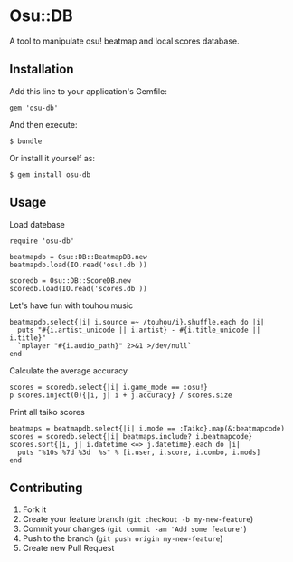 # Osu::DB

A tool to manipulate osu! beatmap and local scores database.

## Installation

Add this line to your application's Gemfile:

    gem 'osu-db'

And then execute:

    $ bundle

Or install it yourself as:

    $ gem install osu-db

## Usage

Load datebase

    require 'osu-db'

    beatmapdb = Osu::DB::BeatmapDB.new
    beatmapdb.load(IO.read('osu!.db'))

    scoredb = Osu::DB::ScoreDB.new
    scoredb.load(IO.read('scores.db'))

Let's have fun with touhou music

    beatmapdb.select{|i| i.source =~ /touhou/i}.shuffle.each do |i|
      puts "#{i.artist_unicode || i.artist} - #{i.title_unicode || i.title}"
      `mplayer "#{i.audio_path}" 2>&1 >/dev/null`
    end

Calculate the average accuracy

    scores = scoredb.select{|i| i.game_mode == :osu!}
    p scores.inject(0){|i, j| i + j.accuracy} / scores.size

Print all taiko scores

    beatmaps = beatmapdb.select{|i| i.mode == :Taiko}.map(&:beatmapcode)
    scores = scoredb.select{|i| beatmaps.include? i.beatmapcode}
    scores.sort{|i, j| i.datetime <=> j.datetime}.each do |i|
      puts "%10s %7d %3d  %s" % [i.user, i.score, i.combo, i.mods]
    end


## Contributing

1. Fork it
2. Create your feature branch (`git checkout -b my-new-feature`)
3. Commit your changes (`git commit -am 'Add some feature'`)
4. Push to the branch (`git push origin my-new-feature`)
5. Create new Pull Request
